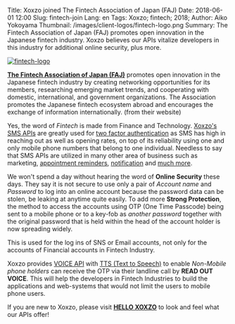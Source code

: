 Title: Xoxzo joined The Fintech Association of Japan (FAJ)
Date: 2018-06-01 12:00
Slug: fintech-join
Lang: en
Tags: Xoxzo; fintech; 2018;
Author: Aiko Yokoyama
Thumbnail: /images/client-logos/fintech-logo.png
Summary: The Fintech Association of Japan (FAJ) promotes open innovation in the Japanese fintech industry. Xoxzo believes our APIs vitalize developers in this industry for additional online security, plus more.

[![fintech-logo](/images/client-logos/fintech-logo.png)](https://fintechjapan.org/)

[**The Fintech Association of Japan (FAJ)**](https://fintechjapan.org/en/about) promotes open innovation in the Japanese fintech industry by creating networking opportunities for its members, researching emerging market trends, and cooperating with domestic, international, and government organizations. The Association promotes the Japanese fintech ecosystem abroad and encourages the exchange of information internationally. (from their website)

Yes, the word of *Fintech* is made from Finance and Technology. [Xoxzo's SMS APIs](https://www.xoxzo.com/en/about/sms-api/) are greatly used for [two factor authentication](https://www.xoxzo.com/en/about/use-cases/two-factor-authentication/) as SMS has high in reaching out as well as opening rates, on top of its reliability using one and only mobile phone numbers that belong to one individual. Needless to say that SMS APIs are utilized in many other area of business such as marketing, [appointment reminders](https://www.xoxzo.com/en/about/use-cases/appointment-reminder/), [notification](https://www.xoxzo.com/en/about/use-cases/customer-alert-and-notification/) and [much more](https://www.xoxzo.com/en/about/use-cases/). 

We won't spend a day without hearing the word of **Online Security** these days. They say it is not secure to use only a pair of *Account name* and *Password* to log into an online account because the password data can be stolen, be leaking at anytime quite easily. To add more **Strong Protection**, the method to access the accounts using OTP (One Time Passcode) being sent to a mobile phone or to a key-fob as *another password* together with the original password that is held within the head of the account holder is now spreading widely.

This is used for the log ins of SNS or Email accounts, not only for the accounts of Financial accounts in Fintech Industry.

Xoxzo provides [VOICE API](https://www.xoxzo.com/en/about/voice-api/) with [TTS (Text to Speech)](https://www.xoxzo.com/en/about/utilities-api/) to enable *Non-Mobile phone holders* can receive the OTP via their landline call by **READ OUT VOICE**. This will help the developers in Fintech Industries to build the applications and web-systems that would not limit the users to mobile phone users.

If you are new to Xoxzo, please visit [**HELLO XOXZO**](https://hello.xoxzo.com/en/) to look and feel what our APIs offer!

